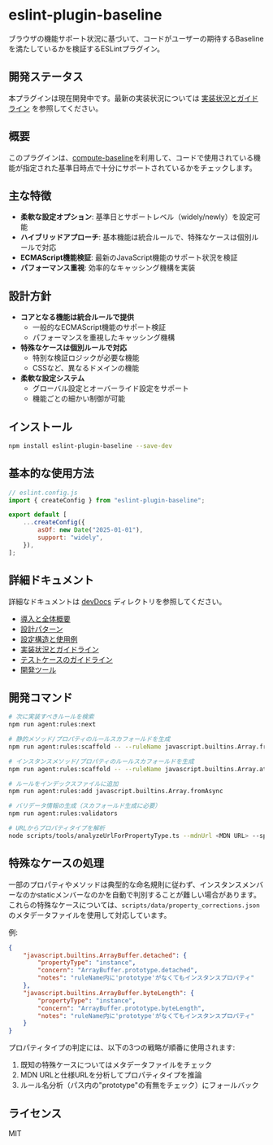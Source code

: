 # eslint-plugin-baseline

ブラウザの機能サポート状況に基づいて、コードがユーザーの期待するBaselineを満たしているかを検証するESLintプラグイン。

## 開発ステータス

本プラグインは現在開発中です。最新の実装状況については [実装状況とガイドライン](./devDocs/03-implementation.md) を参照してください。

## 概要

このプラグインは、[compute-baseline](https://www.npmjs.com/package/compute-baseline)を利用して、コードで使用されている機能が指定された基準日時点で十分にサポートされているかをチェックします。

## 主な特徴

- **柔軟な設定オプション**: 基準日とサポートレベル（widely/newly）を設定可能
- **ハイブリッドアプローチ**: 基本機能は統合ルールで、特殊なケースは個別ルールで対応
- **ECMAScript機能検証**: 最新のJavaScript機能のサポート状況を検証
- **パフォーマンス重視**: 効率的なキャッシング機構を実装

## 設計方針

- **コアとなる機能は統合ルールで提供**
  - 一般的なECMAScript機能のサポート検証
  - パフォーマンスを重視したキャッシング機構
- **特殊なケースは個別ルールで対応**
  - 特別な検証ロジックが必要な機能
  - CSSなど、異なるドメインの機能
- **柔軟な設定システム**
  - グローバル設定とオーバーライド設定をサポート
  - 機能ごとの細かい制御が可能

## インストール

```bash
npm install eslint-plugin-baseline --save-dev
```

## 基本的な使用方法

```javascript
// eslint.config.js
import { createConfig } from "eslint-plugin-baseline";

export default [
	...createConfig({
		asOf: new Date("2025-01-01"),
		support: "widely",
	}),
];
```

## 詳細ドキュメント

詳細なドキュメントは [devDocs](./devDocs) ディレクトリを参照してください。

- [導入と全体概要](./devDocs/00-introduction.md)
- [設計パターン](./devDocs/01-design-patterns.md)
- [設定構造と使用例](./devDocs/02-configuration.md)
- [実装状況とガイドライン](./devDocs/03-implementation.md)
- [テストケースのガイドライン](./devDocs/04-testing-guidelines.md)
- [開発ツール](./devDocs/05-development-tools.md)

## 開発コマンド

```bash
# 次に実装すべきルールを検索
npm run agent:rules:next

# 静的メソッド/プロパティのルールスカフォールドを生成
npm run agent:rules:scaffold -- --ruleName javascript.builtins.Array.fromAsync --methodKind static

# インスタンスメソッド/プロパティのルールスカフォールドを生成
npm run agent:rules:scaffold -- --ruleName javascript.builtins.Array.at --methodKind instance

# ルールをインデックスファイルに追加
npm run agent:rules:add javascript.builtins.Array.fromAsync

# バリデータ情報の生成（スカフォールド生成に必要）
npm run agent:rules:validators

# URLからプロパティタイプを解析
node scripts/tools/analyzeUrlForPropertyType.ts --mdnUrl <MDN URL> --specUrl <SPEC URL>
```

## 特殊なケースの処理

一部のプロパティやメソッドは典型的な命名規則に従わず、インスタンスメンバーなのかstaticメンバーなのかを自動で判別することが難しい場合があります。これらの特殊なケースについては、`scripts/data/property_corrections.json`のメタデータファイルを使用して対応しています。

例:

```json
{
	"javascript.builtins.ArrayBuffer.detached": {
		"propertyType": "instance",
		"concern": "ArrayBuffer.prototype.detached",
		"notes": "ruleName内に'prototype'がなくてもインスタンスプロパティ"
	},
	"javascript.builtins.ArrayBuffer.byteLength": {
		"propertyType": "instance",
		"concern": "ArrayBuffer.prototype.byteLength",
		"notes": "ruleName内に'prototype'がなくてもインスタンスプロパティ"
	}
}
```

プロパティタイプの判定には、以下の3つの戦略が順番に使用されます:

1. 既知の特殊ケースについてはメタデータファイルをチェック
2. MDN URLと仕様URLを分析してプロパティタイプを推論
3. ルール名分析（パス内の"prototype"の有無をチェック）にフォールバック

## ライセンス

MIT
